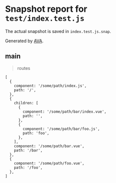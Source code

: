 # Snapshot report for `test/index.test.js`

The actual snapshot is saved in `index.test.js.snap`.

Generated by [AVA](https://ava.li).

## main

> routes

    [
      {
        component: '/some/path/index.js',
        path: '/',
      },
      {
        children: [
          {
            component: '/some/path/bar/index.vue',
            path: '',
          },
          {
            component: '/some/path/bar/foo.js',
            path: 'foo',
          },
        ],
        component: '/some/path/bar.vue',
        path: '/bar',
      },
      {
        component: '/some/path/foo.vue',
        path: '/foo',
      },
    ]
